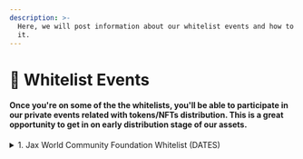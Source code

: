 ```yaml
---
description: >-
  Here, we will post information about our whitelist events and how to get on
  it.
---
```


# 📑 Whitelist Events

#### Once you're on some of the the whitelists, you'll be able to participate in our private events related with tokens/NFTs distribution. This is a great opportunity to get in on early distribution stage of our assets.



<details>

<summary>1. Jax World Community Foundation Whitelist (DATES)</summary>



</details>
